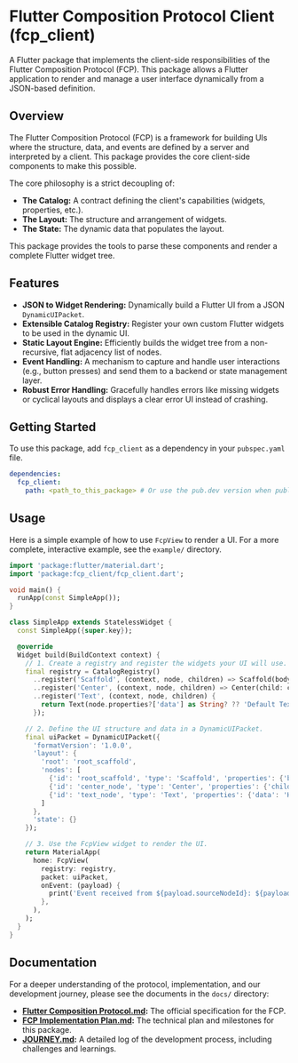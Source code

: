 # Flutter Composition Protocol Client (fcp_client)

A Flutter package that implements the client-side responsibilities of the Flutter Composition Protocol (FCP). This package allows a Flutter application to render and manage a user interface dynamically from a JSON-based definition.

## Overview

The Flutter Composition Protocol (FCP) is a framework for building UIs where the structure, data, and events are defined by a server and interpreted by a client. This package provides the core client-side components to make this possible.

The core philosophy is a strict decoupling of:

- **The Catalog:** A contract defining the client's capabilities (widgets, properties, etc.).
- **The Layout:** The structure and arrangement of widgets.
- **The State:** The dynamic data that populates the layout.

This package provides the tools to parse these components and render a complete Flutter widget tree.

## Features

- **JSON to Widget Rendering:** Dynamically build a Flutter UI from a JSON `DynamicUIPacket`.
- **Extensible Catalog Registry:** Register your own custom Flutter widgets to be used in the dynamic UI.
- **Static Layout Engine:** Efficiently builds the widget tree from a non-recursive, flat adjacency list of nodes.
- **Event Handling:** A mechanism to capture and handle user interactions (e.g., button presses) and send them to a backend or state management layer.
- **Robust Error Handling:** Gracefully handles errors like missing widgets or cyclical layouts and displays a clear error UI instead of crashing.

## Getting Started

To use this package, add `fcp_client` as a dependency in your `pubspec.yaml` file.

```yaml
dependencies:
  fcp_client:
    path: <path_to_this_package> # Or use the pub.dev version when published
```

## Usage

Here is a simple example of how to use `FcpView` to render a UI. For a more complete, interactive example, see the `example/` directory.

```dart
import 'package:flutter/material.dart';
import 'package:fcp_client/fcp_client.dart';

void main() {
  runApp(const SimpleApp());
}

class SimpleApp extends StatelessWidget {
  const SimpleApp({super.key});

  @override
  Widget build(BuildContext context) {
    // 1. Create a registry and register the widgets your UI will use.
    final registry = CatalogRegistry()
      ..register('Scaffold', (context, node, children) => Scaffold(body: children.first))
      ..register('Center', (context, node, children) => Center(child: children.first))
      ..register('Text', (context, node, children) {
        return Text(node.properties?['data'] as String? ?? 'Default Text');
      });

    // 2. Define the UI structure and data in a DynamicUIPacket.
    final uiPacket = DynamicUIPacket({
      'formatVersion': '1.0.0',
      'layout': {
        'root': 'root_scaffold',
        'nodes': [
          {'id': 'root_scaffold', 'type': 'Scaffold', 'properties': {'body': 'center_node'}},
          {'id': 'center_node', 'type': 'Center', 'properties': {'child': 'text_node'}},
          {'id': 'text_node', 'type': 'Text', 'properties': {'data': 'Hello from FCP!'}}
        ]
      },
      'state': {}
    });

    // 3. Use the FcpView widget to render the UI.
    return MaterialApp(
      home: FcpView(
        registry: registry,
        packet: uiPacket,
        onEvent: (payload) {
          print('Event received from ${payload.sourceNodeId}: ${payload.eventName}');
        },
      ),
    );
  }
}
```

## Documentation

For a deeper understanding of the protocol, implementation, and our development journey, please see the documents in the `docs/` directory:

- **[Flutter Composition Protocol.md](./docs/Flutter%20Composition%20Protocol.md):** The official specification for the FCP.
- **[FCP Implementation Plan.md](./docs/FCP%20Implementation%20Plan.md):** The technical plan and milestones for this package.
- **[JOURNEY.md](./docs/JOURNEY.md):** A detailed log of the development process, including challenges and learnings.
